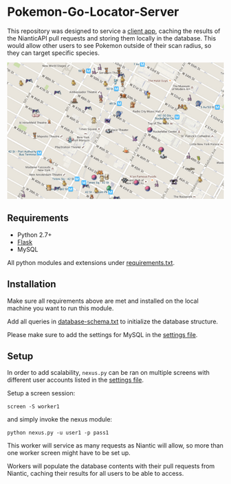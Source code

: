 # Pokemon-Go-Locator-Server
This repository was designed to service a [client app](https://github.com/Unknowncmbk/poke-go-finder), caching the results of the NianticAPI pull requests and storing them locally in the database. This would allow other users to see Pokemon outside of their scan radius, so they can target specific species.

![alt text](https://github.com/Unknowncmbk/Pokemon-Go-Locator-Server/blob/master/img/pokemon_data.png "Example Image")

## Requirements
- Python 2.7+
- [Flask](http://flask.pocoo.org)
- MySQL

All python modules and extensions under [requirements.txt](https://github.com/Unknowncmbk/Pokemon-Go-Locator-Server/blob/master/requirements.txt).

## Installation
Make sure all requirements above are met and installed on the local machine you want to run this module. 

Add all queries in [database-schema.txt](https://github.com/Unknowncmbk/Pokemon-Go-Locator-Server/blob/master/database-schema.txt) to initialize the database structure.

Please make sure to add the settings for MySQL in the [settings file](https://github.com/Unknowncmbk/Pokemon-Go-Locator-Server/blob/master/settings/settings.json).

## Setup
In order to add scalability, `nexus.py` can be ran on multiple screens with different user accounts listed in the [settings file](https://github.com/Unknowncmbk/Pokemon-Go-Locator-Server/blob/master/settings/settings.json).

Setup a screen session:
```
screen -S worker1
```
and simply invoke the nexus module:
```
python nexus.py -u user1 -p pass1
```

This worker will service as many requests as Niantic will allow, so more than one worker screen might have to be set up.

Workers will populate the database contents with their pull requests from Niantic, caching their results for all users to be able to access.
